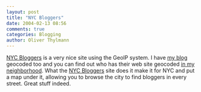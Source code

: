 ```yaml
---
layout: post
title: "NYC Bloggers"
date: 2004-02-13 08:56
comments: true
categories: Blogging
author: Oliver Thylmann
---
```



[NYC Bloggers](http://www.nycbloggers.com/) is a very nice site using the GeoIP system. I have [my blog](http://owt.typepad.com/) geocoded too and you can find out who has their web site geocoded [in my neighborhood](http://geourl.org/near/?p=http://oliver.thylmann.com/).  What the [NYC Bloggers](http://www.nycbloggers.com/) site does it make it for NYC and put a map under it, allowing you to browse the city to find bloggers in every street. Great stuff indeed.


